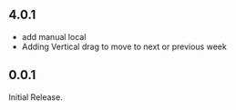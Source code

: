 ## 4.0.1

- add manual local
- Adding Vertical drag to move to next or previous week

## 0.0.1

Initial Release.
